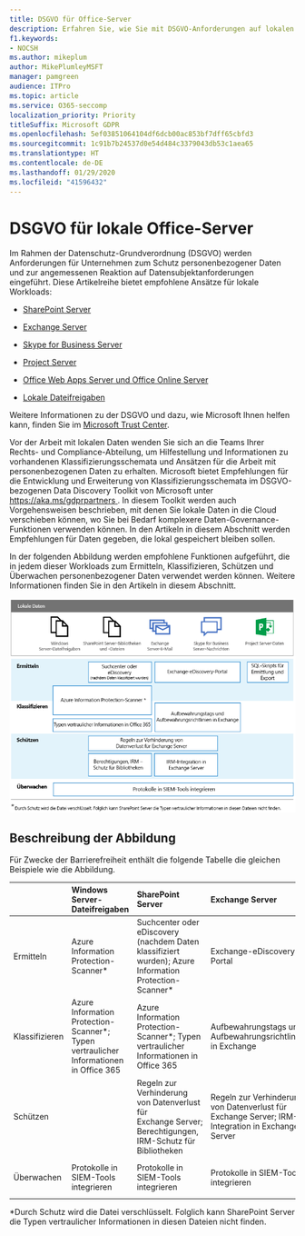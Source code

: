 ```yaml
---
title: DSGVO für Office-Server
description: Erfahren Sie, wie Sie mit DSGVO-Anforderungen auf lokalen Office-Servern umgehen.
f1.keywords:
- NOCSH
ms.author: mikeplum
author: MikePlumleyMSFT
manager: pamgreen
audience: ITPro
ms.topic: article
ms.service: O365-seccomp
localization_priority: Priority
titleSuffix: Microsoft GDPR
ms.openlocfilehash: 5ef03851064104df6dcb00ac853bf7dff65cbfd3
ms.sourcegitcommit: 1c91b7b24537d0e54d484c3379043db53c1aea65
ms.translationtype: HT
ms.contentlocale: de-DE
ms.lasthandoff: 01/29/2020
ms.locfileid: "41596432"
---
```

# <a name="gdpr-for-office-on-premises-servers"></a>DSGVO für lokale Office-Server

Im Rahmen der Datenschutz-Grundverordnung (DSGVO) werden Anforderungen für Unternehmen zum Schutz personenbezogener Daten und zur angemessenen Reaktion auf Datensubjektanforderungen eingeführt. Diese Artikelreihe bietet empfohlene Ansätze für lokale Workloads:

-   [SharePoint Server](gdpr-for-sharepoint-server.md)

-   [Exchange Server](gdpr-for-exchange-server.md)

-   [Skype for Business Server](gdpr-for-skype-for-business-server.md)

-   [Project Server](gdpr-for-project-server.md)

-   [Office Web Apps Server und Office Online Server](gdpr-for-office-online-server.md)

-   [Lokale Dateifreigaben](gdpr-for-on-premises-file-shares.md)

Weitere Informationen zu der DSGVO und dazu, wie Microsoft Ihnen helfen kann, finden Sie im [Microsoft Trust Center](https://www.microsoft.com/TrustCenter/Privacy/gdpr/default.aspx).

Vor der Arbeit mit lokalen Daten wenden Sie sich an die Teams Ihrer Rechts- und Compliance-Abteilung, um Hilfestellung und Informationen zu vorhandenen Klassifizierungsschemata und Ansätzen für die Arbeit mit personenbezogenen Daten zu erhalten. Microsoft bietet Empfehlungen für die Entwicklung und Erweiterung von Klassifizierungsschemata im DSGVO-bezogenen Data Discovery Toolkit von Microsoft unter [ https://aka.ms/gdprpartners ](<https://aka.ms/gdprpartners>). In diesem Toolkit werden auch Vorgehensweisen beschrieben, mit denen Sie lokale Daten in die Cloud verschieben können, wo Sie bei Bedarf komplexere Daten-Governance-Funktionen verwenden können. In den Artikeln in diesem Abschnitt werden Empfehlungen für Daten gegeben, die lokal gespeichert bleiben sollen.

In der folgenden Abbildung werden empfohlene Funktionen aufgeführt, die in jedem dieser Workloads zum Ermitteln, Klassifizieren, Schützen und Überwachen personenbezogener Daten verwendet werden können. Weitere Informationen finden Sie in den Artikeln in diesem Abschnitt.

![](media/gdpr-for-office-servers-image1.png)

## <a name="illustration-description"></a>Beschreibung der Abbildung

Für Zwecke der Barrierefreiheit enthält die folgende Tabelle die gleichen Beispiele wie die Abbildung.

|             |Windows Server-Dateifreigaben|SharePoint Server|Exchange Server|Skype for Business|Project Server|
|:------------|:-------------------------|:----------------|:--------------|:-----------------|:-------------|
|Ermitteln|Azure Information Protection-Scanner*|Suchcenter oder eDiscovery (nachdem Daten klassifiziert wurden); Azure Information Protection-Scanner*|Exchange-eDiscovery-Portal|Exchange-eDiscovery-Portal|SQL-Skripts für Ermittlung und Export|
|Klassifizieren|Azure Information Protection-Scanner*; Typen vertraulicher Informationen in Office 365|Azure Information Protection-Scanner*; Typen vertraulicher Informationen in Office 365|Aufbewahrungstags und Aufbewahrungsrichtlinien in Exchange|Aufbewahrungstags und Aufbewahrungsrichtlinien in Exchange||
|Schützen||Regeln zur Verhinderung von Datenverlust für Exchange Server; Berechtigungen, IRM-Schutz für Bibliotheken|Regeln zur Verhinderung von Datenverlust für Exchange Server; IRM-Integration in Exchange Server|||
|Überwachen|Protokolle in SIEM-Tools integrieren|Protokolle in SIEM-Tools integrieren|Protokolle in SIEM-Tools integrieren|Protokolle in SIEM-Tools integrieren|Protokolle in SIEM-Tools integrieren|

*Durch Schutz wird die Datei verschlüsselt. Folglich kann SharePoint Server die Typen vertraulicher Informationen in diesen Dateien nicht finden.
